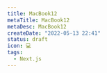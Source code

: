 ```yaml
---
title: MacBook12
metaTitle: MacBook12
metaDesc: MacBook12
createDate: "2022-05-13 22:41"
status: draft
icon: 💻
tags:
  - Next.js
---
```

